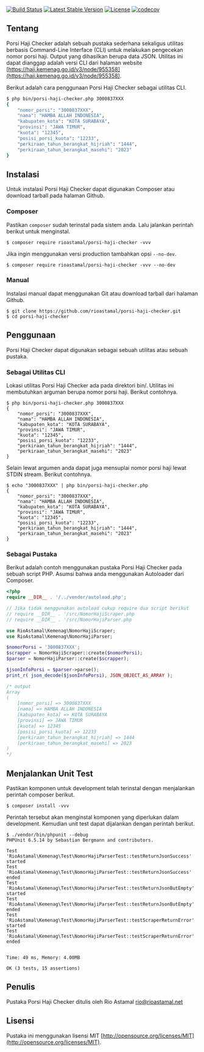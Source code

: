 [![Build Status](https://travis-ci.org/rioastamal/porsi-haji-checker.svg?branch=master)](https://travis-ci.org/rioastamal/terbilang)
[![Latest Stable Version](https://poser.pugx.org/rioastamal/porsi-haji-checker/v/stable)](https://packagist.org/packages/rioastamal/porsi-haji-checker)
[![License](https://poser.pugx.org/rioastamal/porsi-haji-checker/license)](https://packagist.org/packages/rioastamal/porsi-haji-checker)
[![codecov](https://codecov.io/gh/rioastamal/porsi-haji-checker/branch/master/graph/badge.svg)](https://codecov.io/gh/rioastamal/porsi-haji-checker)

## Tentang

Porsi Haji Checker adalah sebuah pustaka sederhana sekaligus utilitas berbasis Command-Line Interface (CLI) untuk melakukan pengecekan nomor porsi haji. Output yang dihasilkan berupa data JSON. Utilitas ini dapat dianggap adalah versi CLI dari halaman website [https://haji.kemenag.go.id/v3/node/955358](https://haji.kemenag.go.id/v3/node/955358). 

Berikut adalah cara penggunaan Porsi Haji Checker sebagai utilitas CLI.

```bash
$ php bin/porsi-haji-checker.php 3000837XXX
{
    "nomor_porsi": "3000837XXX",
    "nama": "HAMBA ALLAH INDONESIA",
    "kabupaten_kota": "KOTA SURABAYA",
    "provinsi": "JAWA TIMUR",
    "kuota": "12345",
    "posisi_porsi_kuota": "12233",
    "perkiraan_tahun_berangkat_hijriah": "1444",
    "perkiraan_tahun_berangkat_masehi": "2023"
}
```

## Instalasi

Untuk instalasi Porsi Haji Checker dapat digunakan Composer atau download tarball pada halaman Github.


### Composer

Pastikan `composer` sudah terinstal pada sistem anda. Lalu jalankan perintah berikut untuk menginstal.

```
$ composer require rioastamal/porsi-haji-checker -vvv
```

Jika ingin menggunakan versi production tambahkan opsi `--no-dev`.

```
$ composer require rioastamal/porsi-haji-checker -vvv --no-dev
```

### Manual

Instalasi manual dapat menggunakan Git atau download tarball dari halaman Github.

```
$ git clone https://github.com/rioastamal/porsi-haji-checker.git
$ cd porsi-haji-checker
```

## Penggunaan

Porsi Haji Checker dapat digunakan sebagai sebuah utilitas atau sebuah pustaka.

### Sebagai Utilitas CLI

Lokasi utilitas Porsi Haji Checker ada pada direktori bin/. Utilitas ini membutuhkan arguman berupa nomor porsi haji. Berikut contohnya.

```
$ php bin/porsi-haji-checker.php 3000837XXX
{
    "nomor_porsi": "3000837XXX",
    "nama": "HAMBA ALLAH INDONESIA",
    "kabupaten_kota": "KOTA SURABAYA",
    "provinsi": "JAWA TIMUR",
    "kuota": "12345",
    "posisi_porsi_kuota": "12233",
    "perkiraan_tahun_berangkat_hijriah": "1444",
    "perkiraan_tahun_berangkat_masehi": "2023"
}
```

Selain lewat argumen anda dapat juga mensuplai nomor porsi haji lewat STDIN stream. Berikut contohnya.

```
$ echo "3000837XXX" | php bin/porsi-haji-checker.php
{
    "nomor_porsi": "3000837XXX",
    "nama": "HAMBA ALLAH INDONESIA",
    "kabupaten_kota": "KOTA SURABAYA",
    "provinsi": "JAWA TIMUR",
    "kuota": "12345",
    "posisi_porsi_kuota": "12233",
    "perkiraan_tahun_berangkat_hijriah": "1444",
    "perkiraan_tahun_berangkat_masehi": "2023"
}
```

### Sebagai Pustaka

Berikut adalah contoh menggunakan pustaka Porsi Haji Checker pada sebuah script PHP. Asumsi bahwa anda menggunakan Autoloader dari Composer.

```php
<?php
require __DIR__ . '/../vendor/autoload.php';

// Jika tidak menggunakan autoload cukup require dua script berikut
// require __DIR__ . '/src/NomorHajiScraper.php
// require __DIR__ . '/src/NomorHajiParser.php

use RioAstamal\Kemenag\NomorHajiScraper;
use RioAstamal\Kemenag\NomorHajiParser;

$nomorPorsi = '3000837XXX';
$scrapper = NomorHajiScraper::create($nomorPorsi);
$parser = NomorHajiParser::create($scrapper);

$jsonInfoPorsi = $parser->parse();
print_r( json_decode($jsonInfoPorsi), JSON_OBJECT_AS_ARRAY );

/* output 
Array
(
    [nomor_porsi] => 3000837XXX
    [nama] => HAMBA ALLAH INDONESIA
    [kabupaten_kota] => KOTA SURABAYA
    [provinsi] => JAWA TIMUR
    [kuota] => 12345
    [posisi_porsi_kuota] => 12233
    [perkiraan_tahun_berangkat_hijriah] => 1444
    [perkiraan_tahun_berangkat_masehi] => 2023
)
*/
```

## Menjalankan Unit Test

Pastikan komponen untuk development telah terinstal dengan menjalankan perintah composer berikut.

```
$ composer install -vvv
```

Perintah tersebut akan menginstal komponen yang diperlukan dalam development. Kemudian unit test dapat dijalankan dengan perintah berikut.

```
$ ./vendor/bin/phpunit --debug
PHPUnit 6.5.14 by Sebastian Bergmann and contributors.

Test 'RioAstamal\Kemenag\Test\NomorHajiParserTest::testReturnJsonSuccess' started
Test 'RioAstamal\Kemenag\Test\NomorHajiParserTest::testReturnJsonSuccess' ended
Test 'RioAstamal\Kemenag\Test\NomorHajiParserTest::testReturnJsonButEmpty' started
Test 'RioAstamal\Kemenag\Test\NomorHajiParserTest::testReturnJsonButEmpty' ended
Test 'RioAstamal\Kemenag\Test\NomorHajiParserTest::testScraperReturnError' started
Test 'RioAstamal\Kemenag\Test\NomorHajiParserTest::testScraperReturnError' ended


Time: 49 ms, Memory: 4.00MB

OK (3 tests, 15 assertions)
```

## Penulis

Pustaka Porsi Haji Checker ditulis oleh Rio Astamal <rio@rioastamal.net>

## Lisensi

Pustaka ini menggunakan lisensi MIT [http://opensource.org/licenses/MIT](http://opensource.org/licenses/MIT).